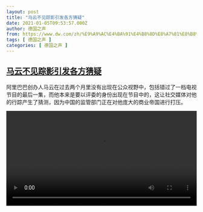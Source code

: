 ```yaml
---
layout: post
title: "马云不见踪影引发各方猜疑"
date: 2021-01-05T09:53:57.000Z
author: 德国之声
from: https://www.dw.com/zh/%E9%A9%AC%E4%BA%91%E4%B8%8D%E8%A7%81%E8%B8%AA%E5%BD%B1%E5%BC%95%E5%8F%91%E5%90%84%E6%96%B9%E7%8C%9C%E7%96%91/a-56130833
tags: [ 德国之声 ]
categories: [ 德国之声 ]
---
```

<!--1609840437000-->
[马云不见踪影引发各方猜疑](https://www.dw.com/zh/%E9%A9%AC%E4%BA%91%E4%B8%8D%E8%A7%81%E8%B8%AA%E5%BD%B1%E5%BC%95%E5%8F%91%E5%90%84%E6%96%B9%E7%8C%9C%E7%96%91/a-56130833)
------

<div>
<p>阿里巴巴创办人马云在过去两个月里没有出现在公众视野中，包括错过了一档电视节目的最后一集，而他本来是要以评委的身份出现在节目中的，这让社交媒体对他的行踪产生了猜测，因为中国的监管部门正在对他庞大的商业帝国进行打压。</small></p><video src="https://tvdownloaddw-a.akamaihd.net/dwtv_video/flv/vdt_zh/2021/bchi210105_001_mayun_01i_sd_sor.mp4" controls style="width:100%"></video>
</div>
